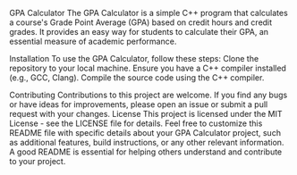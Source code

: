GPA Calculator
The GPA Calculator is a simple C++ program that calculates a course's Grade Point Average (GPA) based on credit hours and credit grades. It provides an easy way for students to calculate their GPA, an essential measure of academic performance.

Installation
To use the GPA Calculator, follow these steps:
Clone the repository to your local machine.
Ensure you have a C++ compiler installed (e.g., GCC, Clang).
Compile the source code using the C++ compiler.

Contributing
Contributions to this project are welcome. If you find any bugs or have ideas for improvements, please open an issue or submit a pull request with your changes.
License
This project is licensed under the MIT License - see the LICENSE file for details.
Feel free to customize this README file with specific details about your GPA Calculator project, such as additional features, build instructions, or any other relevant information. A good README is essential for helping others understand and contribute to your project.
